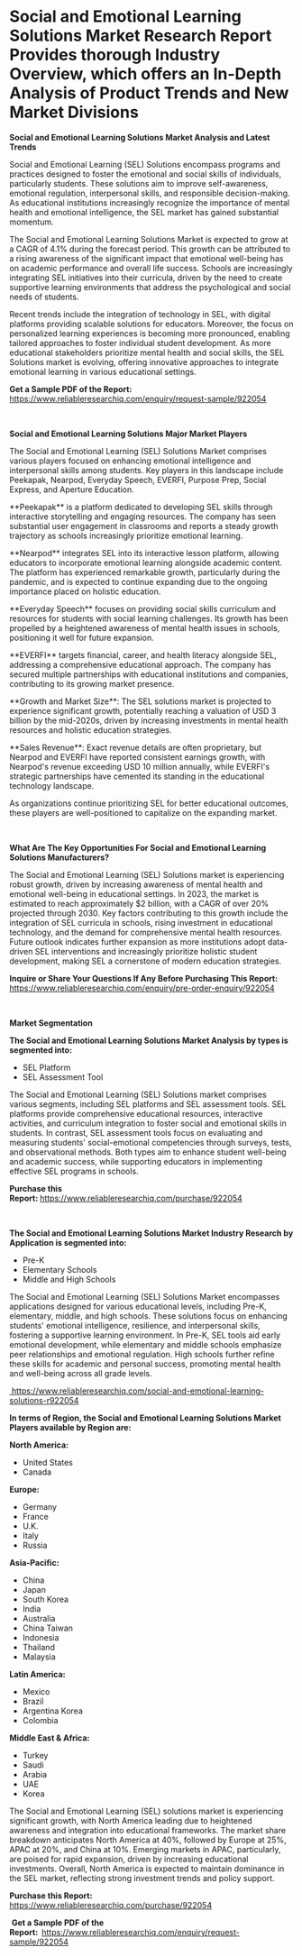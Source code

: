 <p><h1>Social and Emotional Learning Solutions Market Research Report Provides thorough Industry Overview, which offers an In-Depth Analysis of Product Trends and New Market Divisions</h1></p><p><strong>Social and Emotional Learning Solutions Market Analysis and Latest Trends</strong></p>
<p><p>Social and Emotional Learning (SEL) Solutions encompass programs and practices designed to foster the emotional and social skills of individuals, particularly students. These solutions aim to improve self-awareness, emotional regulation, interpersonal skills, and responsible decision-making. As educational institutions increasingly recognize the importance of mental health and emotional intelligence, the SEL market has gained substantial momentum.</p><p>The Social and Emotional Learning Solutions Market is expected to grow at a CAGR of 4.1% during the forecast period. This growth can be attributed to a rising awareness of the significant impact that emotional well-being has on academic performance and overall life success. Schools are increasingly integrating SEL initiatives into their curricula, driven by the need to create supportive learning environments that address the psychological and social needs of students. </p><p>Recent trends include the integration of technology in SEL, with digital platforms providing scalable solutions for educators. Moreover, the focus on personalized learning experiences is becoming more pronounced, enabling tailored approaches to foster individual student development. As more educational stakeholders prioritize mental health and social skills, the SEL Solutions market is evolving, offering innovative approaches to integrate emotional learning in various educational settings.</p></p>
<p><strong>Get a Sample PDF of the Report:&nbsp;</strong> <a href="https://www.reliableresearchiq.com/enquiry/request-sample/922054?utm_campaign=2469&utm_medium=2&utm_source=Github&utm_content=ia&utm_term=18042025&utm_id=social-and-emotional-learning-solutions">https://www.reliableresearchiq.com/enquiry/request-sample/922054</a></p>
<p>&nbsp;</p>
<p><strong>Social and Emotional Learning Solutions Major Market Players</strong></p>
<p><p>The Social and Emotional Learning (SEL) Solutions Market comprises various players focused on enhancing emotional intelligence and interpersonal skills among students. Key players in this landscape include Peekapak, Nearpod, Everyday Speech, EVERFI, Purpose Prep, Social Express, and Aperture Education.</p><p>**Peekapak** is a platform dedicated to developing SEL skills through interactive storytelling and engaging resources. The company has seen substantial user engagement in classrooms and reports a steady growth trajectory as schools increasingly prioritize emotional learning. </p><p>**Nearpod** integrates SEL into its interactive lesson platform, allowing educators to incorporate emotional learning alongside academic content. The platform has experienced remarkable growth, particularly during the pandemic, and is expected to continue expanding due to the ongoing importance placed on holistic education.</p><p>**Everyday Speech** focuses on providing social skills curriculum and resources for students with social learning challenges. Its growth has been propelled by a heightened awareness of mental health issues in schools, positioning it well for future expansion.</p><p>**EVERFI** targets financial, career, and health literacy alongside SEL, addressing a comprehensive educational approach. The company has secured multiple partnerships with educational institutions and companies, contributing to its growing market presence. </p><p>**Growth and Market Size**: The SEL solutions market is projected to experience significant growth, potentially reaching a valuation of USD 3 billion by the mid-2020s, driven by increasing investments in mental health resources and holistic education strategies.</p><p>**Sales Revenue**: Exact revenue details are often proprietary, but Nearpod and EVERFI have reported consistent earnings growth, with Nearpod's revenue exceeding USD 10 million annually, while EVERFI's strategic partnerships have cemented its standing in the educational technology landscape.</p><p>As organizations continue prioritizing SEL for better educational outcomes, these players are well-positioned to capitalize on the expanding market.</p></p>
<p>&nbsp;</p>
<p><strong>What Are The Key Opportunities For Social and Emotional Learning Solutions Manufacturers?</strong></p>
<p><p>The Social and Emotional Learning (SEL) Solutions market is experiencing robust growth, driven by increasing awareness of mental health and emotional well-being in educational settings. In 2023, the market is estimated to reach approximately $2 billion, with a CAGR of over 20% projected through 2030. Key factors contributing to this growth include the integration of SEL curricula in schools, rising investment in educational technology, and the demand for comprehensive mental health resources. Future outlook indicates further expansion as more institutions adopt data-driven SEL interventions and increasingly prioritize holistic student development, making SEL a cornerstone of modern education strategies.</p></p>
<p><strong>Inquire or Share Your Questions If Any Before Purchasing This Report:</strong> <a href="https://www.reliableresearchiq.com/enquiry/pre-order-enquiry/922054?utm_campaign=2469&utm_medium=2&utm_source=Github&utm_content=ia&utm_term=18042025&utm_id=social-and-emotional-learning-solutions">https://www.reliableresearchiq.com/enquiry/pre-order-enquiry/922054</a></p>
<p>&nbsp;</p>
<p><strong>Market Segmentation</strong></p>
<p><strong>The Social and Emotional Learning Solutions Market Analysis by types is segmented into:</strong></p>
<p><ul><li>SEL Platform</li><li>SEL Assessment Tool</li></ul></p>
<p><p>The Social and Emotional Learning (SEL) Solutions market comprises various segments, including SEL platforms and SEL assessment tools. SEL platforms provide comprehensive educational resources, interactive activities, and curriculum integration to foster social and emotional skills in students. In contrast, SEL assessment tools focus on evaluating and measuring students' social-emotional competencies through surveys, tests, and observational methods. Both types aim to enhance student well-being and academic success, while supporting educators in implementing effective SEL programs in schools.</p></p>
<p><strong>Purchase this Report:&nbsp;</strong><a href="https://www.reliableresearchiq.com/purchase/922054?utm_campaign=2469&utm_medium=2&utm_source=Github&utm_content=ia&utm_term=18042025&utm_id=social-and-emotional-learning-solutions">https://www.reliableresearchiq.com/purchase/922054</a></p>
<p>&nbsp;</p>
<p><strong>The Social and Emotional Learning Solutions Market Industry Research by Application is segmented into:</strong></p>
<p><ul><li>Pre-K</li><li>Elementary Schools</li><li>Middle and High Schools</li></ul></p>
<p><p>The Social and Emotional Learning (SEL) Solutions Market encompasses applications designed for various educational levels, including Pre-K, elementary, middle, and high schools. These solutions focus on enhancing students' emotional intelligence, resilience, and interpersonal skills, fostering a supportive learning environment. In Pre-K, SEL tools aid early emotional development, while elementary and middle schools emphasize peer relationships and emotional regulation. High schools further refine these skills for academic and personal success, promoting mental health and well-being across all grade levels.</p></p>
<p><a href="https://www.reliableresearchiq.com/social-and-emotional-learning-solutions-r922054?utm_campaign=2469&utm_medium=2&utm_source=Github&utm_content=ia&utm_term=18042025&utm_id=social-and-emotional-learning-solutions">&nbsp;https://www.reliableresearchiq.com/social-and-emotional-learning-solutions-r922054</a></p>
<p><strong>In terms of Region, the Social and Emotional Learning Solutions Market Players available by Region are:</strong></p>
<p>
    <p> <strong> North America: </strong>
        <ul>
            <li>United States</li>
            <li>Canada</li>
        </ul>
        </p> 
    <p> <strong> Europe: </strong>
        <ul>
            <li>Germany</li>
            <li>France</li>
            <li>U.K.</li>
            <li>Italy</li>
            <li>Russia</li>
        </ul>
        </p> 
    <p> <strong> Asia-Pacific: </strong>
        <ul>
            <li>China</li>
            <li>Japan</li>
            <li>South Korea</li>
            <li>India</li>
            <li>Australia</li>
            <li>China Taiwan</li>
            <li>Indonesia</li>
            <li>Thailand</li>
            <li>Malaysia</li>
        </ul>
        </p> 
    <p> <strong> Latin America: </strong>
        <ul>
            <li>Mexico</li>
            <li>Brazil</li>
            <li>Argentina Korea</li>
            <li>Colombia</li>
        </ul>
        </p> 
    <p> <strong> Middle East & Africa: </strong>
        <ul>
            <li>Turkey</li>
            <li>Saudi</li>
            <li>Arabia</li>
            <li>UAE</li>
            <li>Korea</li>
        </ul>
    </p>
    </p>
<p><p>The Social and Emotional Learning (SEL) solutions market is experiencing significant growth, with North America leading due to heightened awareness and integration into educational frameworks. The market share breakdown anticipates North America at 40%, followed by Europe at 25%, APAC at 20%, and China at 10%. Emerging markets in APAC, particularly, are poised for rapid expansion, driven by increasing educational investments. Overall, North America is expected to maintain dominance in the SEL market, reflecting strong investment trends and policy support.</p></p>
<p><strong>Purchase this Report: </strong><a href="https://www.reliableresearchiq.com/purchase/922054?utm_campaign=2469&utm_medium=2&utm_source=Github&utm_content=ia&utm_term=18042025&utm_id=social-and-emotional-learning-solutions">https://www.reliableresearchiq.com/purchase/922054</a></p>
<p>&nbsp;<strong>Get a Sample PDF of the Report:&nbsp;&nbsp;</strong><a href="https://www.reliableresearchiq.com/enquiry/request-sample/922054?utm_campaign=2469&utm_medium=2&utm_source=Github&utm_content=ia&utm_term=18042025&utm_id=social-and-emotional-learning-solutions">https://www.reliableresearchiq.com/enquiry/request-sample/922054</a></p>
<p><strong></strong></p>
<p><p></p><p></p><p></p></p>